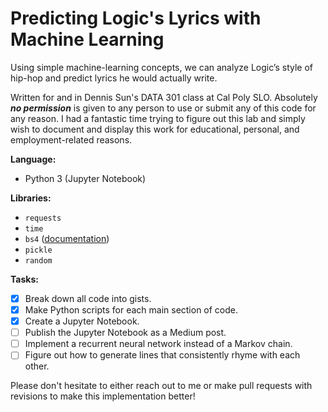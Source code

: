 # Predicting Logic's Lyrics with Machine Learning
Using simple machine-learning concepts, we can analyze Logic’s style of hip-hop and predict lyrics he would actually write.
  
Written for and in Dennis Sun's DATA 301 class at Cal Poly SLO. Absolutely **_no permission_** is given to any person to use or submit any of this code for any reason. I had a fantastic time trying to figure out this lab and simply wish to document and display this work for educational, personal, and employment-related reasons.
  
**Language:**
  + Python 3 (Jupyter Notebook)
  
**Libraries:**
  + `requests`
  + `time`
  + `bs4` ([documentation](https://www.crummy.com/software/BeautifulSoup/bs4/doc))
  + `pickle`
  + `random`
  
**Tasks:**
  - [x] Break down all code into gists.
  - [x] Make Python scripts for each main section of code.
  - [x] Create a Jupyter Notebook. 
  - [ ] Publish the Jupyter Notebook as a Medium post.
  - [ ] Implement a recurrent neural network instead of a Markov chain.
  - [ ] Figure out how to generate lines that consistently rhyme with each other.
  
Please don't hesitate to either reach out to me or make pull requests with revisions to make this implementation better!
